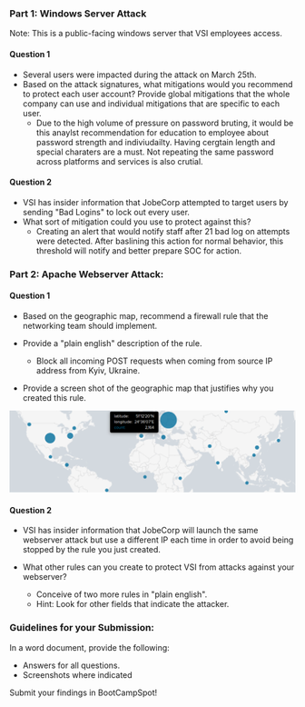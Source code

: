 ### Part 1: Windows Server Attack

Note: This is a public-facing windows server that VSI employees access.
 
#### Question 1
- Several users were impacted during the attack on March 25th.
- Based on the attack signatures, what mitigations would you recommend to protect each user account? Provide global mitigations that the whole company can use and individual mitigations that are specific to each user.
  - Due to the high volume of pressure on password bruting, it would be this anaylst recommendation for education to employee about password strength and indiviudailty. Having cergtain length and special charaters are a must. Not repeating the same password across platforms and services is also crutial.
  
#### Question 2
- VSI has insider information that JobeCorp attempted to target users by sending "Bad Logins" to lock out every user.
- What sort of mitigation could you use to protect against this?
  - Creating an alert that would notify staff after 21 bad log on attempts were detected. After baslining this action for normal behavior, this threshold will notify and better prepare SOC for action.
  

### Part 2: Apache Webserver Attack:

#### Question 1
- Based on the geographic map, recommend a firewall rule that the networking team should implement.
- Provide a "plain english" description of the rule.
  - Block all incoming POST requests when coming from source IP address from Kyiv, Ukraine.

- Provide a screen shot of the geographic map that justifies why you created this rule. 

![wk19-1](https://github.com/tajambois/Home-Work/blob/main/Week%2019/screenshot/wk-19.png)
  
#### Question 2

- VSI has insider information that JobeCorp will launch the same webserver attack but use a different IP each time in order to avoid being stopped by the rule you just created.

- What other rules can you create to protect VSI from attacks against your webserver?
  - Conceive of two more rules in "plain english". 
  - Hint: Look for other fields that indicate the attacker.
  


### Guidelines for your Submission:
  
In a word document, provide the following:
- Answers for all questions.
- Screenshots where indicated

Submit your findings in BootCampSpot!
